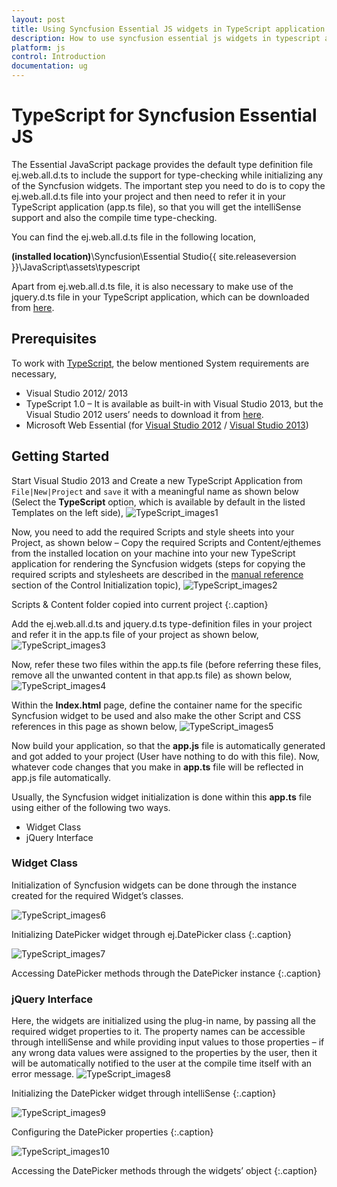 ```yaml
---
layout: post
title: Using Syncfusion Essential JS widgets in TypeScript application
description: How to use syncfusion essential js widgets in typescript application, its elements and features, and more.
platform: js
control: Introduction
documentation: ug
---
```


# TypeScript for Syncfusion Essential JS

The Essential JavaScript package provides the default type definition file ej.web.all.d.ts to include the support for type-checking while initializing any of the Syncfusion widgets. The important step you need to do is to copy the ej.web.all.d.ts file into your project and then need to refer it in your TypeScript application (app.ts file), so that you will get the intelliSense support and also the compile time type-checking. 

You can find the ej.web.all.d.ts file in the following location,

<b>(installed location)</b>\Syncfusion\Essential Studio\{{ site.releaseversion }}\JavaScript\assets\typescript

Apart from ej.web.all.d.ts file, it is also necessary to make use of the jquery.d.ts file in your TypeScript application, which can be downloaded from [here](https://github.com/DefinitelyTyped/DefinitelyTyped).

## Prerequisites

To work with [TypeScript](http://www.typescriptlang.org/Handbook), the below mentioned System requirements are necessary,

* Visual Studio 2012/ 2013
* TypeScript 1.0 – It is available as built-in with Visual Studio 2013, but the Visual Studio 2012 users’ needs to download it from [here](https://visualstudiogallery.msdn.microsoft.com/fa041d2d-5d77-494b-b0ba-8b4550792b4d).
* Microsoft Web Essential (for [Visual Studio 2012](http://visualstudiogallery.msdn.microsoft.com/07d54d12-7133-4e15-becb-6f451ea3bea6) / [Visual Studio 2013](http://visualstudiogallery.msdn.microsoft.com/56633663-6799-41d7-9df7-0f2a504ca361))

## Getting Started

Start Visual Studio 2013 and Create a new TypeScript Application from `File|New|Project` and `save` it with a meaningful name as shown below (Select the **TypeScript** option, which is available by default in the listed Templates on the left side),
![TypeScript_images1](TypeScript_images/TypeScript_img1.png) 

Now, you need to add the required Scripts and style sheets into your Project, as shown below – Copy the required Scripts and Content/ejthemes from the installed location on your machine into your new TypeScript application for rendering the Syncfusion widgets (steps for copying the required scripts and stylesheets are described in the [manual reference](https://help.syncfusion.com/js/control-initialization#manual-reference-of-scripts-and-stylesheets-in-a-html-page) section of the Control Initialization topic),
![TypeScript_images2](TypeScript_images/TypeScript_img2.png)

Scripts & Content folder copied into current project
{:.caption} 

Add the ej.web.all.d.ts and jquery.d.ts type-definition files in your project and refer it in the app.ts file of your project as shown below,
![TypeScript_images3](TypeScript_images/TypeScript_img3.png) 

Now, refer these two files within the app.ts file (before referring these files, remove all the unwanted content in that app.ts file) as shown below,
![TypeScript_images4](TypeScript_images/TypeScript_img4.png) 

Within the **Index.html** page, define the container name for the specific Syncfusion widget to be used and also make the other Script and CSS references in this page as shown below,
![TypeScript_images5](TypeScript_images/TypeScript_img5.png) 

Now build your application, so that the **app.js** file is automatically generated and got added to your project (User have nothing to do with this file). Now, whatever code changes that you make in **app.ts** file will be reflected in app.js file automatically. 

Usually, the Syncfusion widget initialization is done within this **app.ts** file using either of the following two ways.

* Widget Class
* jQuery Interface

### Widget Class

Initialization of Syncfusion widgets can be done through the instance created for the required Widget’s classes. 

![TypeScript_images6](TypeScript_images/TypeScript_img6.png)

Initializing DatePicker widget through ej.DatePicker class
{:.caption} 

![TypeScript_images7](TypeScript_images/TypeScript_img7.png)

Accessing DatePicker methods through the DatePicker instance
{:.caption} 

### jQuery Interface 

Here, the widgets are initialized using the plug-in name, by passing all the required widget properties to it. The property names can be accessible through intelliSense and while providing input values to those properties – if any wrong data values were assigned to the properties by the user, then it will be automatically notified to the user at the compile time itself with an error message.
![TypeScript_images8](TypeScript_images/TypeScript_img8.png)

Initializing the DatePicker widget through intelliSense
{:.caption} 

![TypeScript_images9](TypeScript_images/TypeScript_img9.png)

Configuring the DatePicker properties
{:.caption} 

![TypeScript_images10](TypeScript_images/TypeScript_img10.png)

Accessing the DatePicker methods through the widgets’ object
{:.caption} 
